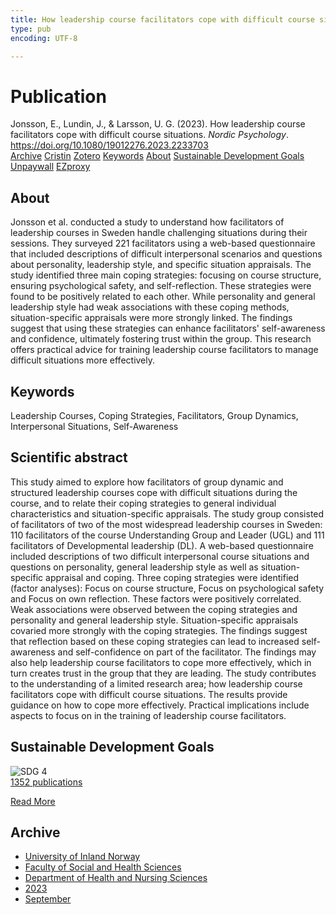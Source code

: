```yaml
---
title: How leadership course facilitators cope with difficult course situations
type: pub
encoding: UTF-8

---
```

<h1>Publication</h1>
<article id="csl-bib-container-ZUIKI5MX" class="csl-bib-container">
  <div class="csl-bib-body"> <div class="csl-entry">Jonsson, E., Lundin, J., &#38; Larsson, U. G. (2023). How leadership course facilitators cope with difficult course situations. <i>Nordic Psychology</i>. <a href="https://doi.org/10.1080/19012276.2023.2233703">https://doi.org/10.1080/19012276.2023.2233703</a></div> </div>
  <div class="csl-bib-buttons">
    <a href="#taxonomy-article-ZUIKI5MX" alt="archive" class="csl-bib-button">Archive</a>
    <a href="https://app.cristin.no/results/show.jsf?id=2172480" alt="Cristin" class="csl-bib-button">Cristin</a>
    <a href="http://zotero.org/groups/5881554/items/ZUIKI5MX" alt="Zotero" class="csl-bib-button">Zotero</a>
    <a href="#keywords-article-ZUIKI5MX" alt="keywords" class="csl-bib-button">Keywords</a>
    <a href="#about-article-ZUIKI5MX" alt="about_pub" class="csl-bib-button">About</a>
    <a href="#sdg-article-ZUIKI5MX" alt="sdg" class="csl-bib-button">Sustainable Development Goals</a>
    <a href="https://www.tandfonline.com/doi/pdf/10.1080/19012276.2023.2233703?needAccess=true" alt="Unpaywall" class="csl-bib-button">Unpaywall</a>
    <a href="https://www.tandfonline.com/doi/pdf/10.1080/19012276.2023.2233703?needAccess=true" alt="EZproxy" class="csl-bib-button">EZproxy</a>
  </div>
  <div id="csl-bib-meta-container-ZUIKI5MX"></div>
</article>
<div id="csl-bib-meta-ZUIKI5MX" class="csl-bib-meta">
  <article id="about-article-ZUIKI5MX" class="about_pub-article">
    <h1>About</h1>
    Jonsson et al. conducted a study to understand how facilitators of leadership courses in Sweden handle challenging situations during their sessions. They surveyed 221 facilitators using a web-based questionnaire that included descriptions of difficult interpersonal scenarios and questions about personality, leadership style, and specific situation appraisals. The study identified three main coping strategies: focusing on course structure, ensuring psychological safety, and self-reflection. These strategies were found to be positively related to each other. While personality and general leadership style had weak associations with these coping methods, situation-specific appraisals were more strongly linked. The findings suggest that using these strategies can enhance facilitators' self-awareness and confidence, ultimately fostering trust within the group. This research offers practical advice for training leadership course facilitators to manage difficult situations more effectively.
  </article>
  <article id="keywords-article-ZUIKI5MX" class="keywords-article">
    <h1>Keywords</h1>
    Leadership Courses, Coping Strategies, Facilitators, Group Dynamics, Interpersonal Situations, Self-Awareness
  </article>
  <article id="abstract-article-ZUIKI5MX" class="abstract-article">
    <h1>Scientific abstract</h1>
    This study aimed to explore how facilitators of group dynamic and structured leadership courses cope with difficult situations during the course, and to relate their coping strategies to general individual characteristics and situation-specific appraisals. The study group consisted of facilitators of two of the most widespread leadership courses in Sweden: 110 facilitators of the course Understanding Group and Leader (UGL) and 111 facilitators of Developmental leadership (DL). A web-based questionnaire included descriptions of two difficult interpersonal course situations and questions on personality, general leadership style as well as situation-specific appraisal and coping. Three coping strategies were identified (factor analyses): Focus on course structure, Focus on psychological safety and Focus on own reflection. These factors were positively correlated. Weak associations were observed between the coping strategies and personality and general leadership style. Situation-specific appraisals covaried more strongly with the coping strategies. The findings suggest that reflection based on these coping strategies can lead to increased self-awareness and self-confidence on part of the facilitator. The findings may also help leadership course facilitators to cope more effectively, which in turn creates trust in the group that they are leading. The study contributes to the understanding of a limited research area; how leadership course facilitators cope with difficult course situations. The results provide guidance on how to cope more effectively. Practical implications include aspects to focus on in the training of leadership course facilitators.
  </article>
  <article id="sdg-article-ZUIKI5MX" class="sdg-article">
    <h1>Sustainable Development Goals</h1>
    <div class="sdg-container"><div id="sdg4" class="sdg">
        <img src="{{< params subfolder >}}images/sdg/sdg04_en.png" class="image" alt="SDG 4">
        <div class="sdg-overlay">
          <a href="/en/archive/?key=?sdg=4#archive" class="sdg-publication-count"><span>1352</span> publications</a>
          <p><a href="https://sdgs.un.org/goals/goal4" class="sdg-read-more">Read More</a></p>
        </div>
      </div></div>
  </article>
  <article id="taxonomy-article-ZUIKI5MX" class="taxonomy-article">
    <h1>Archive</h1>
    <ul>
      <li>
        <a href="/en/archive/?key=3DCRN523">University of Inland Norway</a>
      </li>
      <li>
        <a href="/en/archive/?key=IDKFS3MX">Faculty of Social and Health Sciences</a>
      </li>
      <li>
        <a href="/en/archive/?key=GTV4ECMZ">Department of Health and Nursing Sciences</a>
      </li>
      <li>
        <a href="/en/archive/?key=RX9SDGSP">2023</a>
      </li>
      <li>
        <a href="/en/archive/?key=HX8LEY2P">September</a>
      </li>
    </ul>
  </article>
</div>

